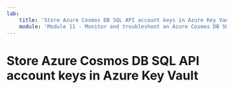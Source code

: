 ```yaml
---
lab:
    title: 'Store Azure Cosmos DB SQL API account keys in Azure Key Vault'
    module: 'Module 11 - Monitor and troubleshoot an Azure Cosmos DB SQL API solution'
---
```


# Store Azure Cosmos DB SQL API account keys in Azure Key Vault
